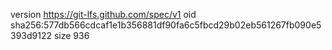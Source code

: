 version https://git-lfs.github.com/spec/v1
oid sha256:577db566cdcaf1e1b356881df90fa6c5fbcd29b02eb561267fb090e5393d9122
size 936
